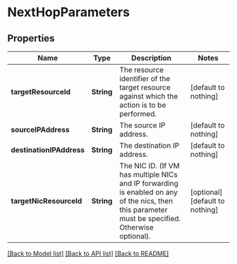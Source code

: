 # NextHopParameters


## Properties
Name | Type | Description | Notes
------------ | ------------- | ------------- | -------------
**targetResourceId** | **String** | The resource identifier of the target resource against which the action is to be performed. | [default to nothing]
**sourceIPAddress** | **String** | The source IP address. | [default to nothing]
**destinationIPAddress** | **String** | The destination IP address. | [default to nothing]
**targetNicResourceId** | **String** | The NIC ID. (If VM has multiple NICs and IP forwarding is enabled on any of the nics, then this parameter must be specified. Otherwise optional). | [optional] [default to nothing]


[[Back to Model list]](../README.md#models) [[Back to API list]](../README.md#api-endpoints) [[Back to README]](../README.md)


